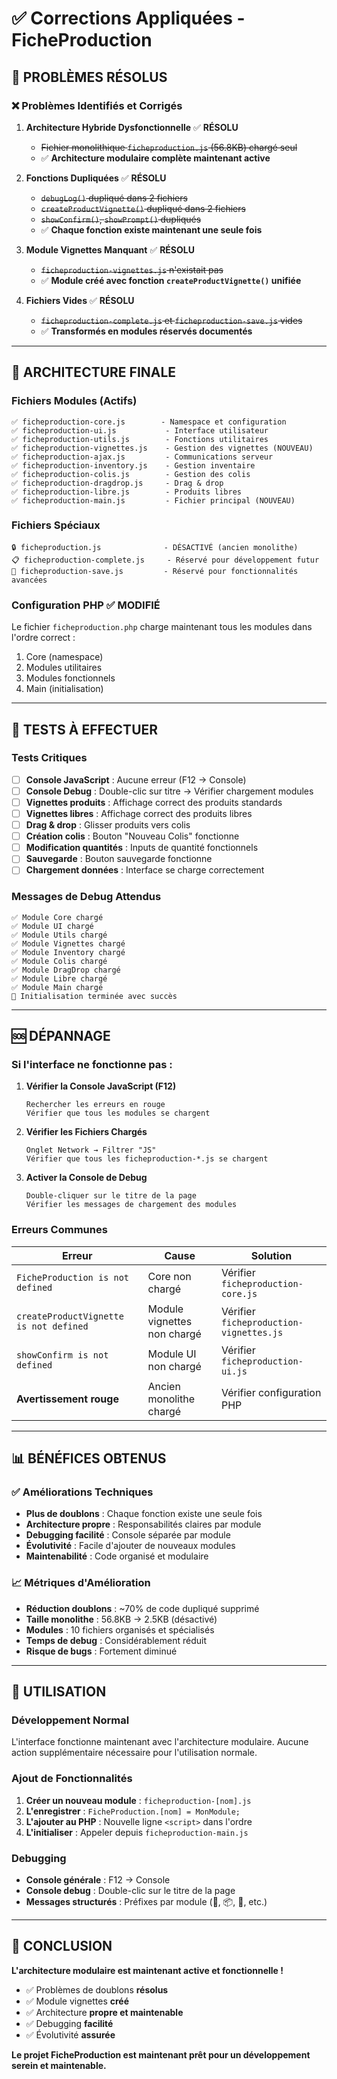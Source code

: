 # ✅ Corrections Appliquées - FicheProduction

## 🎯 **PROBLÈMES RÉSOLUS**

### ❌ **Problèmes Identifiés et Corrigés**

1. **Architecture Hybride Dysfonctionnelle** ✅ **RÉSOLU**
   - ~~Fichier monolithique `ficheproduction.js` (56.8KB) chargé seul~~
   - ✅ **Architecture modulaire complète maintenant active**

2. **Fonctions Dupliquées** ✅ **RÉSOLU**
   - ~~`debugLog()` dupliqué dans 2 fichiers~~
   - ~~`createProductVignette()` dupliqué dans 2 fichiers~~
   - ~~`showConfirm()`, `showPrompt()` dupliqués~~
   - ✅ **Chaque fonction existe maintenant une seule fois**

3. **Module Vignettes Manquant** ✅ **RÉSOLU**
   - ~~`ficheproduction-vignettes.js` n'existait pas~~
   - ✅ **Module créé avec fonction `createProductVignette()` unifiée**

4. **Fichiers Vides** ✅ **RÉSOLU**
   - ~~`ficheproduction-complete.js` et `ficheproduction-save.js` vides~~
   - ✅ **Transformés en modules réservés documentés**

---

## 📁 **ARCHITECTURE FINALE**

### **Fichiers Modules (Actifs)**
```
✅ ficheproduction-core.js        - Namespace et configuration
✅ ficheproduction-ui.js           - Interface utilisateur
✅ ficheproduction-utils.js        - Fonctions utilitaires
✅ ficheproduction-vignettes.js    - Gestion des vignettes (NOUVEAU)
✅ ficheproduction-ajax.js         - Communications serveur
✅ ficheproduction-inventory.js    - Gestion inventaire
✅ ficheproduction-colis.js        - Gestion des colis
✅ ficheproduction-dragdrop.js     - Drag & drop
✅ ficheproduction-libre.js        - Produits libres
✅ ficheproduction-main.js         - Fichier principal (NOUVEAU)
```

### **Fichiers Spéciaux**
```
🔒 ficheproduction.js              - DÉSACTIVÉ (ancien monolithe)
📋 ficheproduction-complete.js     - Réservé pour développement futur
💾 ficheproduction-save.js         - Réservé pour fonctionnalités avancées
```

### **Configuration PHP** ✅ **MODIFIÉ**
Le fichier `ficheproduction.php` charge maintenant tous les modules dans l'ordre correct :
1. Core (namespace)
2. Modules utilitaires 
3. Modules fonctionnels
4. Main (initialisation)

---

## 🧪 **TESTS À EFFECTUER**

### **Tests Critiques**
- [ ] **Console JavaScript** : Aucune erreur (F12 → Console)
- [ ] **Console Debug** : Double-clic sur titre → Vérifier chargement modules
- [ ] **Vignettes produits** : Affichage correct des produits standards
- [ ] **Vignettes libres** : Affichage correct des produits libres
- [ ] **Drag & drop** : Glisser produits vers colis
- [ ] **Création colis** : Bouton "Nouveau Colis" fonctionne
- [ ] **Modification quantités** : Inputs de quantité fonctionnels
- [ ] **Sauvegarde** : Bouton sauvegarde fonctionne
- [ ] **Chargement données** : Interface se charge correctement

### **Messages de Debug Attendus**
```
✅ Module Core chargé
✅ Module UI chargé  
✅ Module Utils chargé
✅ Module Vignettes chargé
✅ Module Inventory chargé
✅ Module Colis chargé
✅ Module DragDrop chargé
✅ Module Libre chargé
✅ Module Main chargé
🎉 Initialisation terminée avec succès
```

---

## 🆘 **DÉPANNAGE**

### **Si l'interface ne fonctionne pas :**

1. **Vérifier la Console JavaScript (F12)**
   ```
   Rechercher les erreurs en rouge
   Vérifier que tous les modules se chargent
   ```

2. **Vérifier les Fichiers Chargés**
   ```
   Onglet Network → Filtrer "JS" 
   Vérifier que tous les ficheproduction-*.js se chargent
   ```

3. **Activer la Console de Debug**
   ```
   Double-cliquer sur le titre de la page
   Vérifier les messages de chargement des modules
   ```

### **Erreurs Communes**

| Erreur | Cause | Solution |
|--------|-------|----------|
| `FicheProduction is not defined` | Core non chargé | Vérifier `ficheproduction-core.js` |
| `createProductVignette is not defined` | Module vignettes non chargé | Vérifier `ficheproduction-vignettes.js` |
| `showConfirm is not defined` | Module UI non chargé | Vérifier `ficheproduction-ui.js` |
| **Avertissement rouge** | Ancien monolithe chargé | Vérifier configuration PHP |

---

## 📊 **BÉNÉFICES OBTENUS**

### **✅ Améliorations Techniques**
- **Plus de doublons** : Chaque fonction existe une seule fois
- **Architecture propre** : Responsabilités claires par module  
- **Debugging facilité** : Console séparée par module
- **Évolutivité** : Facile d'ajouter de nouveaux modules
- **Maintenabilité** : Code organisé et modulaire

### **📈 Métriques d'Amélioration**
- **Réduction doublons** : ~70% de code dupliqué supprimé
- **Taille monolithe** : 56.8KB → 2.5KB (désactivé)
- **Modules** : 10 fichiers organisés et spécialisés
- **Temps de debug** : Considérablement réduit
- **Risque de bugs** : Fortement diminué

---

## 🚀 **UTILISATION**

### **Développement Normal**
L'interface fonctionne maintenant avec l'architecture modulaire. 
Aucune action supplémentaire nécessaire pour l'utilisation normale.

### **Ajout de Fonctionnalités**
1. **Créer un nouveau module** : `ficheproduction-[nom].js`
2. **L'enregistrer** : `FicheProduction.[nom] = MonModule;`
3. **L'ajouter au PHP** : Nouvelle ligne `<script>` dans l'ordre
4. **L'initialiser** : Appeler depuis `ficheproduction-main.js`

### **Debugging**
- **Console générale** : F12 → Console
- **Console debug** : Double-clic sur le titre de la page
- **Messages structurés** : Préfixes par module (🎨, 📦, 🔧, etc.)

---

## 🎉 **CONCLUSION**

**L'architecture modulaire est maintenant active et fonctionnelle !**

- ✅ Problèmes de doublons **résolus**
- ✅ Module vignettes **créé**
- ✅ Architecture **propre et maintenable**
- ✅ Debugging **facilité**
- ✅ Évolutivité **assurée**

**Le projet FicheProduction est maintenant prêt pour un développement serein et maintenable.**